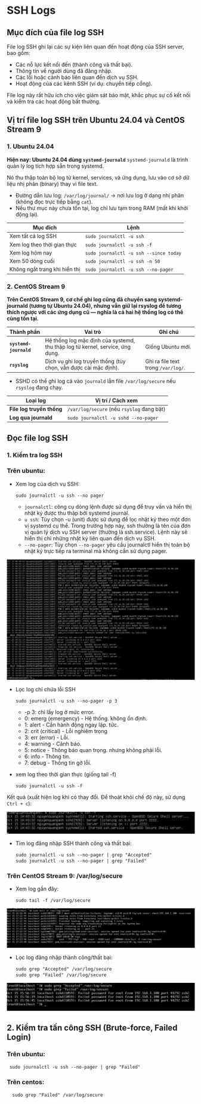 # SSH Logs

## Mục đích của file log SSH

File log SSH ghi lại các sự kiện liên quan đến hoạt động của SSH server, bao gồm:

- Các nỗ lực kết nối đến (thành công và thất bại).
- Thông tin về người dùng đã đăng nhập.
- Các lỗi hoặc cảnh báo liên quan đến dịch vụ SSH.
- Hoạt động của các kênh SSH (ví dụ: chuyển tiếp cổng).

File log này rất hữu ích cho việc giám sát bảo mật, khắc phục sự cố kết nối và kiểm tra các hoạt động bất thường.

## Vị trí file log SSH trên Ubuntu 24.04 và CentOS Stream 9
### 1. Ubuntu 24.04


**Hiện nay: Ubuntu 24.04 dùng `systemd-journald`**
`systemd-journald` là trình quản lý log tích hợp sẵn trong systemd.

Nó thu thập toàn bộ log từ kernel, services, và ứng dụng, lưu vào cơ sở dữ liệu nhị phân (binary) thay vì file text.

- Đường dẫn lưu log:
`/var/log/journal/` → nơi lưu log ở dạng nhị phân (không đọc trực tiếp bằng `cat`).
- Nếu thư mục này chưa tồn tại, log chỉ lưu tạm trong RAM (mất khi khởi động lại).

| Mục đích                      | Lệnh                                   |
| ----------------------------- | -------------------------------------- |
| Xem tất cả log SSH            | `sudo journalctl -u ssh`               |
| Xem log theo thời gian thực   | `sudo journalctl -u ssh -f`            |
| Xem log hôm nay               | `sudo journalctl -u ssh --since today` |
| Xem 50 dòng cuối              | `sudo journalctl -u ssh -n 50`         |
| Không ngắt trang khi hiển thị | `sudo journalctl -u ssh --no-pager`    |


### 2. CentOS Stream 9

 **Trên CentOS Stream 9, cơ chế ghi log cũng đã chuyển sang systemd-journald (tương tự Ubuntu 24.04), nhưng vẫn giữ lại rsyslog để tương thích ngược với các ứng dụng cũ — nghĩa là cả hai hệ thống log có thể cùng tồn tại.**


| Thành phần             | Vai trò                                                                       | Ghi chú                             |
| ---------------------- | ----------------------------------------------------------------------------- | ----------------------------------- |
| **`systemd-journald`** | Hệ thống log mặc định của systemd, thu thập log từ kernel, service, ứng dụng. | Giống Ubuntu mới.                   |
| **`rsyslog`**          | Dịch vụ ghi log truyền thống (tùy chọn, vẫn được cài mặc định).               | Ghi ra file text trong `/var/log/`. |

- SSHD có thể ghi log cả vào `journald` lẫn file ``/var/log/secure`` nếu `rsyslog` đang chạy.


| Loại log                  | Vị trí / Cách xem                          |
| ------------------------- | ------------------------------------------ |
| **File log truyền thống** | `/var/log/secure` (nếu `rsyslog` đang bật) |
| **Log qua journald**      | `sudo journalctl -u sshd --no-pager`                  |


## Đọc file log SSH

### 1. Kiểm tra log SSH

### Trên ubuntu:

- Xem log của dịch vụ SSH:

      sudo journalctl -u ssh --no pager

  - `journalctl`: công cụ dòng lệnh được sử dụng để truy vấn và hiển thị nhật ký được thu thập bởi systemd journal.
  - `u ssh`: Tùy chọn -u (unit) được sử dụng để lọc nhật ký theo một đơn vị systemd cụ thể. Trong trường hợp này, ssh thường là tên của đơn vị quản lý dịch vụ SSH server (thường là ssh.service). Lệnh này sẽ hiển thị chỉ những nhật ký liên quan đến dịch vụ SSH.
  - `--no-pager`: Tùy chọn `--no-pager` yêu cầu journalctl hiển thị toàn bộ nhật ký trực tiếp ra terminal mà không cần sử dụng pager.

![alt text](./image/image-20.png)
 

- Lọc log chỉ chứa lỗi SSH

      sudo journalctl -u ssh --no-pager -p 3

  - -p 3: chỉ lấy log ở mức error.
  - 0: emerg (emergency) - Hệ thống. không ổn định.
  - 1: alert - Cần hành động ngay lập. tức.
  - 2: crit (critical) - Lỗi nghiêm trọng
  - 3: err (error) - Lỗi.
  - 4: warning - Cảnh báo.
  - 5: notice - Thông báo quan trọng. nhưng không phải lỗi.
  - 6: info - Thông tin.
  - 7: debug - Thông tin gỡ lỗi.
- xem log theo thời gian thực (giống tail -f)

      sudo journalctl -u ssh -f

Kết quả (xuất hiện log khi có thay đổi. Để thoát khỏi chế độ này, sử dụng `Ctrl + c`):

![alt text](./image/image-21.png)

- Tìm log đăng nhập SSH thành công và thất bại:

      sudo journalctl -u ssh --no-pager | grep "Accepted"
      sudo journalctl -u ssh --no-pager | grep "Failed"

### Trên CentOS Stream 9: /var/log/secure

- Xem log gần đây:

      sudo tail -f /var/log/secure

![alt text](./image/image-22.png)

- Lọc log đăng nhập thành công/thất bại:

      sudo grep "Accepted" /var/log/secure
      sudo grep "Failed" /var/log/secure


![alt text](./image/image-23.png)

## 2. Kiểm tra tấn công SSH (Brute-force, Failed Login)

### Trên ubuntu:

     sudo journalctl -u ssh --no-pager | grep "Failed"

### Trên centos:

      sudo grep "Failed" /var/log/secure


